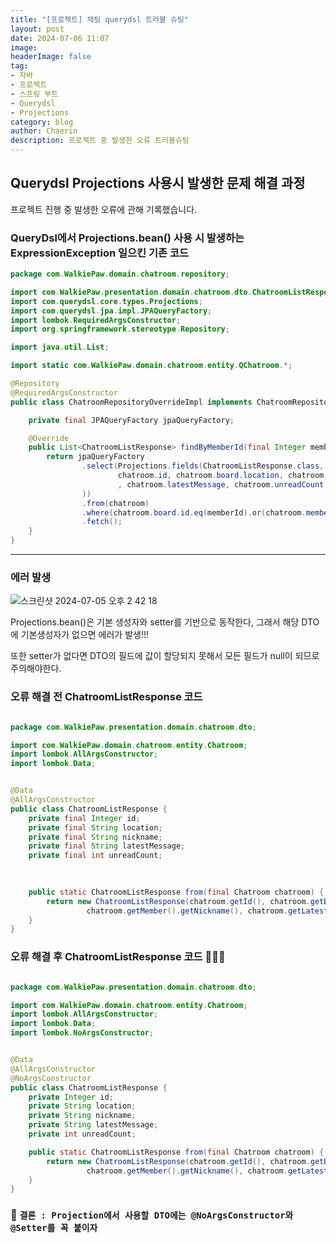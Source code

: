 ```yaml
---
title: "[프로젝트] 채팅 querydsl 트러블 슈팅"
layout: post
date: 2024-07-06 11:07
image: 
headerImage: false
tag:
- 자바
- 프로젝트
- 스프링 부트 
- Querydsl
- Projections
category: blog
author: Chaerin
description: 프로젝트 중 발생한 오류 트러블슈팅
---
```


## Querydsl Projections 사용시 발생한 문제 해결 과정 

프로젝트 진행 중 발생한 오류에 관해 기록했습니다. 

### QueryDsl에서 Projections.bean() 사용 시 발생하는 ExpressionException 일으킨 기존 코드 

```java
package com.WalkiePaw.domain.chatroom.repository;

import com.WalkiePaw.presentation.domain.chatroom.dto.ChatroomListResponse;
import com.querydsl.core.types.Projections;
import com.querydsl.jpa.impl.JPAQueryFactory;
import lombok.RequiredArgsConstructor;
import org.springframework.stereotype.Repository;

import java.util.List;

import static com.WalkiePaw.domain.chatroom.entity.QChatroom.*;

@Repository
@RequiredArgsConstructor
public class ChatroomRepositoryOverrideImpl implements ChatroomRepositoryOverride {

    private final JPAQueryFactory jpaQueryFactory;

    @Override
    public List<ChatroomListResponse> findByMemberId(final Integer memberId) {
        return jpaQueryFactory
                .select(Projections.fields(ChatroomListResponse.class,
                        chatroom.id, chatroom.board.location, chatroom.member.nickname
                        , chatroom.latestMessage, chatroom.unreadCount
                ))
                .from(chatroom)
                .where(chatroom.board.id.eq(memberId).or(chatroom.member.id.eq(memberId)))
                .fetch();
    }
}


```


---
### 에러 발생 

![스크린샷 2024-07-05 오후 2 42 18](https://github.com/chaexrin/chaexrin.github.io/assets/150896440/63057299-aa09-46da-8161-6e28ae7527d2)

Projections.bean()은 기본 생성자와 setter를 기반으로 동작한다, 그래서 해당 DTO에 기본생성자가 없으면 에러가 발생!!!

또한 setter가 없다면 DTO의 필드에 값이 할당되지 못해서 모든 필드가 null이 되므로 주의해야한다.




### 오류 해결 전 ChatroomListResponse 코드
```java

package com.WalkiePaw.presentation.domain.chatroom.dto;

import com.WalkiePaw.domain.chatroom.entity.Chatroom;
import lombok.AllArgsConstructor;
import lombok.Data;


@Data
@AllArgsConstructor
public class ChatroomListResponse {
    private final Integer id;
    private final String location;
    private final String nickname;
    private final String latestMessage;
    private final int unreadCount;
    
    

    public static ChatroomListResponse from(final Chatroom chatroom) {
        return new ChatroomListResponse(chatroom.getId(), chatroom.getBoard().getLocation(),
                 chatroom.getMember().getNickname(), chatroom.getLatestMessage(), chatroom.getUnreadCount());
    }
}


```
### 오류 해결 후 ChatroomListResponse 코드 🧏🏻‍♀️

```java

package com.WalkiePaw.presentation.domain.chatroom.dto;

import com.WalkiePaw.domain.chatroom.entity.Chatroom;
import lombok.AllArgsConstructor;
import lombok.Data;
import lombok.NoArgsConstructor;


@Data
@AllArgsConstructor
@NoArgsConstructor
public class ChatroomListResponse {
    private Integer id;
    private String location;
    private String nickname;
    private String latestMessage;
    private int unreadCount;

    public static ChatroomListResponse from(final Chatroom chatroom) {
        return new ChatroomListResponse(chatroom.getId(), chatroom.getBoard().getLocation(),
                 chatroom.getMember().getNickname(), chatroom.getLatestMessage(), chatroom.getUnreadCount());
    }
}


```


### 🧠 `결론 : Projection에서 사용할 DTO에는 @NoArgsConstructor와 @Setter를 꼭 붙이자`
